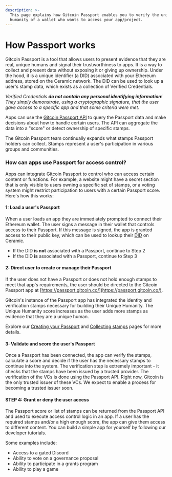 ```yaml
---
description: >-
  This page explains how Gitcoin Passport enables you to verify the unique
  humanity of a wallet who wants to access your app/project.
---
```


# How Passport works

Gitcoin Passport is a tool that allows users to present evidence that they are real, unique humans and signal their trustworthiness to apps. It is a way to collect and present data without exposing it or giving up ownership. Under the hood, it is a unique identifier (a DID) associated with your Ethereum address, stored on the Ceramic network. The DID can be used to look up a user's stamp data, which exists as a collection of Verified Credentials.

_Verified Credentials **do not contain any personal identifying information**! They simply demonstrate, using a cryptographic signature, that the user gave access to a specific app and that some criteria were met._

Apps can use the [Gitcoin Passport API](scorer-api/) to query the Passport data and make decisions about how to handle certain users. The API can aggregate the data into a "score" or detect ownership of specific stamps.

The Gitcoin Passport team continually expands what stamps Passport holders can collect. Stamps represent a user's participation in various groups and communities.

### How can apps use Passport for access control?

Apps can integrate Gitcoin Passport to control who can access certain content or functions. For example, a website might have a secret section that is only visible to users owning a specific set of stamps, or a voting system might restrict participation to users with a certain Passport score. Here's how this works:

#### 1: Load a user's Passport

When a user loads an app they are immediately prompted to connect their Ethereum wallet. The user signs a message in their wallet that controls access to their Passport. If this message is signed, the app is granted access to their public key, which can be used to lookup their [DID](https://github.com/w3c-ccg/did-pkh) on Ceramic.

* If the DID **is not** associated with a Passport, continue to ​Step 2
* If the DID **is** associated with a Passport, continue to ​Step 3

#### 2: Direct user to create or manage their Passport

If the user does not have a Passport or does not hold enough stamps to meet that app's requirements, the user should be directed to the Gitcoin Passport app at [https://passport.gitcoin.co/](https://passport.gitcoin.co/).

Gitcoin's instance of the Passport app has integrated the identity and verification stamps necessary for building their Unique Humanity. The Unique Humanity score increases as the user adds more stamps as evidence that they are a unique human.

Explore our [Creating your Passport](../get-started/creating-your-passport.md) and [Collecting stamps](../get-started/collecting-stamps.md) pages for more details.

#### 3: Validate and score the user's Passport

Once a Passport has been connected, the app can verify the stamps, calculate a score and decide if the user has the necessary stamps to continue into the system. The verification step is extremely important - it checks that the stamps have been issued by a trusted provider. The verification of the VCs is done using the Passport API. Right now, Gitcoin is the only trusted issuer of these VCs. We expect to enable a process for becoming a trusted issuer soon.

#### STEP 4: Grant or deny the user access

The Passport score or list of stamps can be returned from the Passport API and used to execute access control logic in an app. If a user has the required stamps and/or a high enough score, the app can give them access to different content. You can build a simple app for yourself by following our developer tutorials.

Some examples include:

* Access to a gated Discord
* Ability to vote on a governance proposal
* Ability to participate in a grants program
* Ability to play a game
